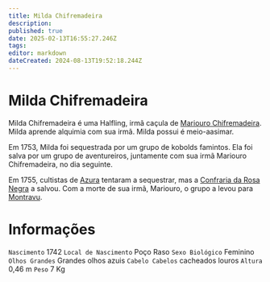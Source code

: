 ```yaml
---
title: Milda Chifremadeira
description: 
published: true
date: 2025-02-13T16:55:27.246Z
tags: 
editor: markdown
dateCreated: 2024-08-13T19:52:18.244Z
---
```


# Milda Chifremadeira
Milda Chifremadeira é uma Halfling, irmã caçula de [Mariouro Chifremadeira](/individuos/mariouro-chifremadeira#mariouro-chifremadeira). Milda aprende alquimia com sua irmã. Milda possui é meio-aasimar.

Em 1753, Milda foi sequestrada por um grupo de kobolds famintos. Ela foi salva por um grupo de aventureiros, juntamente com sua irmã Mariouro Chifremadeira, no dia seguinte.

Em 1755, cultistas de [Azura](/individuos/azura) tentaram a sequestrar, mas a [Confraria da Rosa Negra](/faccoes/faccoes-independentes/confraria-da-rosa-negra) a salvou. Com a morte de sua irmã, Mariouro, o grupo a levou para [Montravu](/lugares/plano-material/sudoeste-de-drafeon/montravu).

# Informações
`Nascimento` 1742
`Local de Nascimento` Poço Raso
`Sexo Biológico` Feminino
`Olhos Grandes` Grandes olhos azuis
`Cabelo Cabelos` cacheados louros
`Altura` 0,46 m
`Peso` 7 Kg